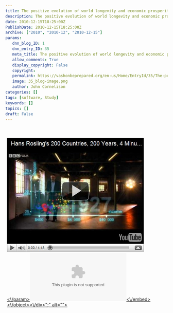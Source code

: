 ```yaml
---
title: The positive evolution of world longevity and economic prosperity
description: The positive evolution of world longevity and economic prosperity
date: 2010-12-15T18:25:00Z
PublishDate: 2010-12-15T18:25:00Z
archive: ["2010", "2010-12", "2010-12-15"]
params:
   dnn_blog_ID: 1
   dnn_entry_ID: 35
   meta_title: The positive evolution of world longevity and economic prosperity
   allow_comments: True
   display_copyright: False
   copyright: 
   permalink: https://vashonbeprepared.org/en-us/Home/EntryId/35/The-positive-evolution-of-world-longevity-and-economic-prosperity
   image: 35_blog-image.png
   author: John Cornelison
categories: []
tags: [software, Study]
keywords: []
topics: []
draft: False
---
```


<p align="left">&#160;</p>
<div id="scid:5737277B-5D6D-4f48-ABFC-DD9C333F4C5D:b708ea74-ddc3-4306-9e74-08859c173d15" class="wlWriterEditableSmartContent" style="padding-bottom: 0px; margin: 0px; padding-left: 5px; padding-right: 0px; display: inline; float: right; padding-top: 5px">
<div id="e5737432-7385-44bc-86fb-4032b6cadcca" style="padding-bottom: 0px; margin: 0px; padding-left: 0px; padding-right: 0px; display: inline; padding-top: 0px">
<div><a target="_new" href="http://www.youtube.com/watch?v=jbkSRLYSojo"><img alt="" galleryimg="no" onload="var downlevelDiv = document.getElementById('e5737432-7385-44bc-86fb-4032b6cadcca'); downlevelDiv.innerHTML = " style="border-bottom-style: none; border-left-style: none; border-top-style: none; border-right-style: none" src="/images/dnnBlog/1/35/WLW-Thepositiveevolutionofworldlongevityande_9185-video99df92fa7485.jpg" />
<div id="scid:5737277B-5D6D-4f48-ABFC-DD9C333F4C5D:b708ea74-ddc3-4306-9e74-08859c173d15" class="wlWriterEditableSmartContent" style="padding-bottom: 0px; margin: 0px; padding-left: 5px; padding-right: 0px; display: inline; float: right; padding-top: 5px">
<div id="e5737432-7385-44bc-86fb-4032b6cadcca" style="padding-bottom: 0px; margin: 0px; padding-left: 0px; padding-right: 0px; display: inline; padding-top: 0px">
<div>&#160;</div>
</div>
</div>
</a><a target="_new" href="http://www.youtube.com/watch?v=jbkSRLYSojo"><object width="\" height="\">
<param name="\" value="\" v="" www.youtube.com="" />&lt;\/param&gt;<embed width="\" height="\" type="\" src="\" v="" www.youtube.com="" application="">&lt;\/embed&gt;&lt;\/object&gt;&lt;\/div&gt;";" alt=""&gt;</embed></object></a></div>
</div>
</div>
